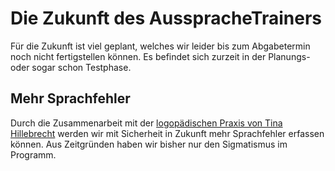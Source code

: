 # Die Zukunft des AusspracheTrainers
Für die Zukunft ist viel geplant, welches wir leider bis zum Abgabetermin noch nicht fertigstellen können. Es befindet sich zurzeit in der Planungs- oder sogar schon Testphase.

## Mehr Sprachfehler
Durch die Zusammenarbeit mit der [logopädischen Praxis von Tina Hillebrecht](https://logopaedie-hillebrecht.de/) werden wir mit Sicherheit in Zukunft mehr Sprachfehler erfassen können. Aus Zeitgründen haben wir bisher nur den Sigmatismus im Programm.
